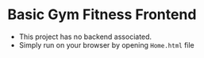 # Basic Gym Fitness Frontend

- This project has no backend associated.
- Simply run on your browser by opening `Home.html` file
